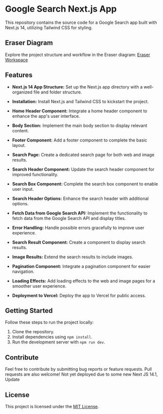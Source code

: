 # Google Search Next.js App

This repository contains the source code for a Google Search app built with Next.js 14, utilizing Tailwind CSS for styling.

## Eraser Diagram

Explore the project structure and workflow in the Eraser diagram: [Eraser Workspace](https://app.eraser.io/workspace/yVKH1...)

## Features

- **Next.js 14 App Structure:**
  Set up the Next.js app directory with a well-organized file and folder structure.

- **Installation:**
  Install Next.js and Tailwind CSS to kickstart the project.

- **Home Header Component:**
  Integrate a home header component to enhance the app's user interface.

- **Body Section:**
  Implement the main body section to display relevant content.

- **Footer Component:**
  Add a footer component to complete the basic layout.

- **Search Page:**
  Create a dedicated search page for both web and image results.

- **Search Header Component:**
  Update the search header component for improved functionality.

- **Search Box Component:**
  Complete the search box component to enable user input.

- **Search Header Options:**
  Enhance the search header with additional options.

- **Fetch Data from Google Search API:**
  Implement the functionality to fetch data from the Google Search API and display titles.

- **Error Handling:**
  Handle possible errors gracefully to improve user experience.

- **Search Result Component:**
  Create a component to display search results.

- **Image Results:**
  Extend the search results to include images.

- **Pagination Component:**
  Integrate a pagination component for easier navigation.

- **Loading Effects:**
  Add loading effects to the web and image pages for a smoother user experience.

- **Deployment to Vercel:**
  Deploy the app to Vercel for public access.

## Getting Started

Follow these steps to run the project locally:

1. Clone the repository.
2. Install dependencies using `npm install`.
3. Run the development server with `npm run dev`.

## Contribute

Feel free to contribute by submitting bug reports or feature requests. Pull requests are also welcome!
Not yet deployed due to some new Next JS 14.1, Update 

## License

This project is licensed under the [MIT License](LICENSE).
